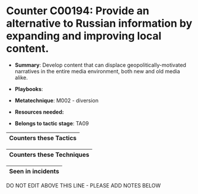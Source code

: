 # Counter C00194: Provide an alternative to Russian information by expanding and improving local content.

* **Summary**: Develop content that can displace geopolitically-motivated narratives in the entire media environment, both new and old media alike.

* **Playbooks**: 

* **Metatechnique**: M002 - diversion

* **Resources needed:** 

* **Belongs to tactic stage**: TA09


| Counters these Tactics |
| ---------------------- |



| Counters these Techniques |
| ------------------------- |



| Seen in incidents |
| ----------------- |


DO NOT EDIT ABOVE THIS LINE - PLEASE ADD NOTES BELOW